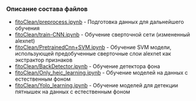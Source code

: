 ### Описание состава файлов

* [fitoClean/preprocess.ipynb](fitoClean/preprocess.ipynb) - Подготовка данных для дальнейшего обучения
* [fitoClean/train-CNN.ipynb](fitoClean/train-CNN.ipynb) - Обучение сверточной сети (измененный alexnet)
* [fitoClean/PretrainedCnn+SVM.ipynb](fitoClean/PretrainedCnn+SVM.ipynb) - Обучение SVM модели, использующей предобученные сверточные слои alexnet как экстрактор признаков
* [fitoClean/BackDetector.ipynb](fitoClean/BackDetector.ipynb) - Обучение детектора фона
* [fitoClean/Only_heic_learning.ipynb](fitoClean/Only_heic_learning.ipynb) - Обучение моделей на данных с естественным фоном
* [fitoClean/Yolo_learning.ipynb](fitoClean/Yolo_learning.ipynb) - Обучение моделей для детекции пятнышек на данных с естественным фоном
